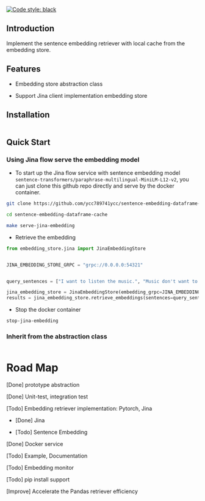 [![Code style: black](https://img.shields.io/badge/code%20style-black-000000.svg)](https://github.com/psf/black)

## Introduction

Implement the sentence embedding retriever with local cache from the embedding store.

## Features

* Embedding store abstraction class

* Support Jina client implementation embedding store

## Installation

```bash
```

## Quick Start

### Using Jina flow serve the embedding model

* To start up the Jina flow service with sentence embedding model
`sentence-transformers/paraphrase-multilingual-MiniLM-L12-v2`, you can just clone
this github repo directly and serve by the docker container.

```bash
git clone https://github.com/ycc789741ycc/sentence-embedding-dataframe-cache.git

cd sentence-embedding-dataframe-cache

make serve-jina-embedding
```

* Retrieve the embedding

```python
from embedding_store.jina import JinaEmbeddingStore


JINA_EMBEDDING_STORE_GRPC = "grpc://0.0.0.0:54321"


query_sentences = ["I want to listen the music.", "Music don't want to listen me."]

jina_embedding_store = JinaEmbeddingStore(embedding_grpc=JINA_EMBEDDING_STORE_GRPC)
results = jina_embedding_store.retrieve_embeddings(sentences=query_sentences)
```

* Stop the docker container

```bash
stop-jina-embedding
```

### Inherit from the abstraction class

```python
```

# Road Map

[Done] prototype abstraction

[Done] Unit-test, integration test

[Todo] Embedding retriever implementation: Pytorch, Jina

* [Done] Jina

* [Todo] Sentence Embedding

[Done] Docker service

[Todo] Example, Documentation

[Todo] Embedding monitor

[Todo] pip install support

[Improve] Accelerate the Pandas retriever efficiency
